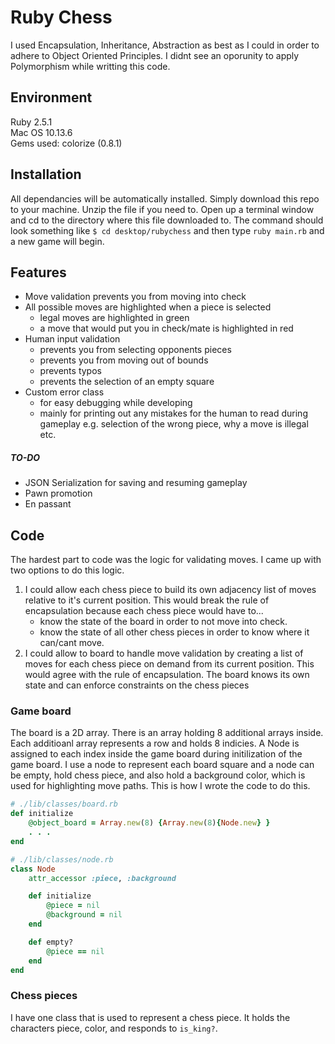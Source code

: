 # Ruby Chess 
I used Encapsulation, Inheritance, Abstraction as best as I could in order to adhere to Object Oriented Principles. I didnt see an oporunity to apply Polymorphism while writting this code. 

## Environment 
Ruby 2.5.1\
Mac OS 10.13.6\
Gems used: colorize (0.8.1)

## Installation 
All dependancies will be automatically installed. Simply download this repo to your machine. Unzip the file if you need to. Open up a terminal window and cd to the directory where this file downloaded to. The command should look something like `$ cd desktop/rubychess` and then type `ruby main.rb` and a new game will begin. 

## Features 
* Move validation prevents you from moving into check
* All possible moves are highlighted when a piece is selected
    * legal moves are highlighted in green
    * a move that would put you in check/mate is highlighted in red
* Human input validation
    * prevents you from selecting opponents pieces
    * prevents you from moving out of bounds 
    * prevents typos 
    * prevents the selection of an empty square
* Custom error class 
    * for easy debugging while developing 
    * mainly for printing out any mistakes for the human to read during gameplay e.g. selection of the wrong piece, why a move is illegal etc. 

##### TO-DO
* JSON Serialization for saving and resuming gameplay 
* Pawn promotion 
* En passant 

## Code

The hardest part to code was the logic for validating moves. I came up with two options to do this logic. 

1) I could allow each chess piece to build its own adjacency list of moves relative to it's current position. 
This would break the rule of encapsulation because each chess piece would have to...
    * know the state of the board in order to not move into check. 
    * know the state of all other chess pieces in order to know where it can/cant move.
2) I could allow to board to handle move validation by creating a list of moves for each chess piece on demand from its current position. This would agree with the rule of encapsulation. The board knows its own state and can enforce constraints on the chess pieces

### Game board
The board is a 2D array. There is an array holding 8 additional arrays inside. Each additioanl array represents a row and holds 8 indicies. A Node is assigned to each index inside the game board during initilization of the game board. I use a node to represent each board square and a node can be empty, hold chess piece, and also hold a background color, which is used for highlighting move paths. This is how I wrote the code to do this. 
```Ruby
# ./lib/classes/board.rb
def initialize
    @object_board = Array.new(8) {Array.new(8){Node.new} }
    . . . 
end

# ./lib/classes/node.rb
class Node
    attr_accessor :piece, :background

    def initialize 
        @piece = nil
        @background = nil
    end

    def empty?
        @piece == nil
    end
end
```

### Chess pieces
I have one class that is used to represent a chess piece. It holds the characters piece, color, and responds to `is_king?`. 

